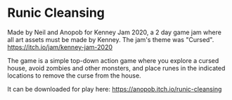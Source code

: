 # Runic Cleansing
Made by Neil and Anopob for Kenney Jam 2020, a 2 day game jam where all art assets must be made by Kenney.  The jam's theme was "Cursed". https://itch.io/jam/kenney-jam-2020

The game is a simple top-down action game where you explore a cursed house, avoid zombies and other monsters, and place runes in the indicated locations to remove the curse from the house.

It can be downloaded for play here: https://anopob.itch.io/runic-cleansing
